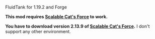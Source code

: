 FluidTank for 1.19.2 and Forge

**This mod requires [Scalable Cat's Force](https://www.curseforge.com/minecraft/mc-mods/scalable-cats-force) to work.**

**You have to download version 2.13.9
of [Scalable Cat's Force](https://www.curseforge.com/minecraft/mc-mods/scalable-cats-force).**
I don't support any other environment.
